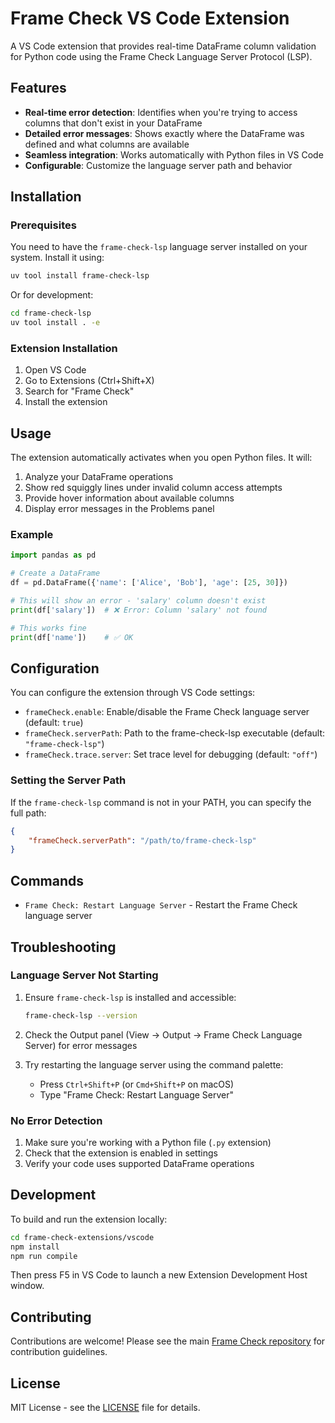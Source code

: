 # Frame Check VS Code Extension

A VS Code extension that provides real-time DataFrame column validation for Python code using the Frame Check Language Server Protocol (LSP).

## Features

- **Real-time error detection**: Identifies when you're trying to access columns that don't exist in your DataFrame
- **Detailed error messages**: Shows exactly where the DataFrame was defined and what columns are available
- **Seamless integration**: Works automatically with Python files in VS Code
- **Configurable**: Customize the language server path and behavior

## Installation

### Prerequisites

You need to have the `frame-check-lsp` language server installed on your system. Install it using:

```bash
uv tool install frame-check-lsp
```

Or for development:

```bash
cd frame-check-lsp
uv tool install . -e
```

### Extension Installation

1. Open VS Code
2. Go to Extensions (Ctrl+Shift+X)
3. Search for "Frame Check"
4. Install the extension

## Usage

The extension automatically activates when you open Python files. It will:

1. Analyze your DataFrame operations
2. Show red squiggly lines under invalid column access attempts
3. Provide hover information about available columns
4. Display error messages in the Problems panel

### Example

```python
import pandas as pd

# Create a DataFrame
df = pd.DataFrame({'name': ['Alice', 'Bob'], 'age': [25, 30]})

# This will show an error - 'salary' column doesn't exist
print(df['salary'])  # ❌ Error: Column 'salary' not found

# This works fine
print(df['name'])    # ✅ OK
```

## Configuration

You can configure the extension through VS Code settings:

- `frameCheck.enable`: Enable/disable the Frame Check language server (default: `true`)
- `frameCheck.serverPath`: Path to the frame-check-lsp executable (default: `"frame-check-lsp"`)
- `frameCheck.trace.server`: Set trace level for debugging (default: `"off"`)

### Setting the Server Path

If the `frame-check-lsp` command is not in your PATH, you can specify the full path:

```json
{
    "frameCheck.serverPath": "/path/to/frame-check-lsp"
}
```

## Commands

- `Frame Check: Restart Language Server` - Restart the Frame Check language server

## Troubleshooting

### Language Server Not Starting

1. Ensure `frame-check-lsp` is installed and accessible:
   ```bash
   frame-check-lsp --version
   ```

2. Check the Output panel (View → Output → Frame Check Language Server) for error messages

3. Try restarting the language server using the command palette:
   - Press `Ctrl+Shift+P` (or `Cmd+Shift+P` on macOS)
   - Type "Frame Check: Restart Language Server"

### No Error Detection

1. Make sure you're working with a Python file (`.py` extension)
2. Check that the extension is enabled in settings
3. Verify your code uses supported DataFrame operations

## Development

To build and run the extension locally:

```bash
cd frame-check-extensions/vscode
npm install
npm run compile
```

Then press F5 in VS Code to launch a new Extension Development Host window.

## Contributing

Contributions are welcome! Please see the main [Frame Check repository](https://github.com/lucianosrp/frame-check) for contribution guidelines.

## License

MIT License - see the [LICENSE](../../LICENSE.md) file for details.